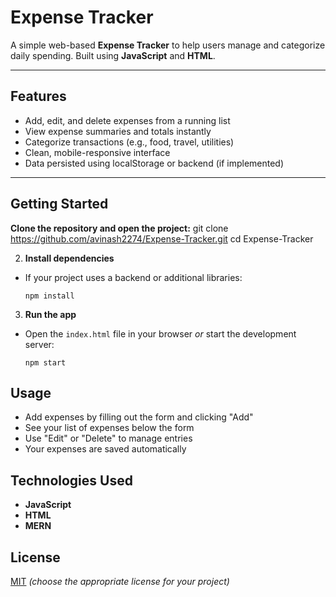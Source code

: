 # Expense Tracker

A simple web-based **Expense Tracker** to help users manage and categorize daily spending. Built using **JavaScript** and **HTML**.

---

## Features
- Add, edit, and delete expenses from a running list
- View expense summaries and totals instantly
- Categorize transactions (e.g., food, travel, utilities)
- Clean, mobile-responsive interface
- Data persisted using localStorage or backend (if implemented)

---

## Getting Started

**Clone the repository and open the project:**
git clone https://github.com/avinash2274/Expense-Tracker.git
cd Expense-Tracker


2. **Install dependencies**
- If your project uses a backend or additional libraries:
  ```
  npm install
  ```

3. **Run the app**
- Open the `index.html` file in your browser *or* start the development server:
  ```
  npm start
  ```

## Usage

- Add expenses by filling out the form and clicking "Add"
- See your list of expenses below the form
- Use "Edit" or "Delete" to manage entries
- Your expenses are saved automatically

## Technologies Used

- **JavaScript**
- **HTML**
- **MERN**


## License

[MIT](LICENSE) *(choose the appropriate license for your project)*

